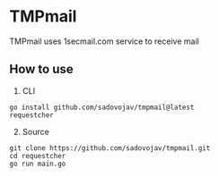 # TMPmail

TMPmail uses 1secmail.com service to receive mail

## How to use
1. CLI
```shell script
go install github.com/sadovojav/tmpmail@latest
requestcher
```

2. Source
```shell script
git clone https://github.com/sadovojav/tmpmail.git
cd requestcher
go run main.go
```